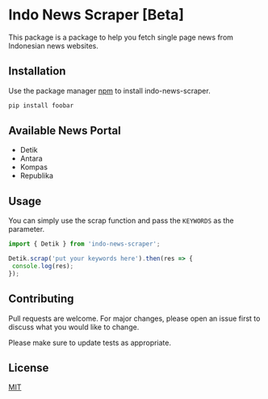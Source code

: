 # Indo News Scraper [Beta]

This package is a package to help you fetch single page news from Indonesian news websites.

## Installation

Use the package manager [npm](https://www.npmjs.com/get-npm) to install indo-news-scraper.

```bash
pip install foobar
```

## Available News Portal
- Detik
- Antara
- Kompas
- Republika

## Usage
You can simply use the scrap function and pass the `KEYWORDS` as the parameter.

```javascript
import { Detik } from 'indo-news-scraper';

Detik.scrap('put your keywords here').then(res => {
 console.log(res);
});
```

## Contributing
Pull requests are welcome. For major changes, please open an issue first to discuss what you would like to change.

Please make sure to update tests as appropriate.

## License
[MIT](https://choosealicense.com/licenses/mit/)